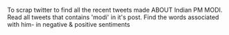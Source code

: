 To scrap twitter to find all the recent tweets made ABOUT Indian PM MODI.
Read all tweets that contains 'modi' in it's post.
Find the words associated with him- in negative & positive sentiments
